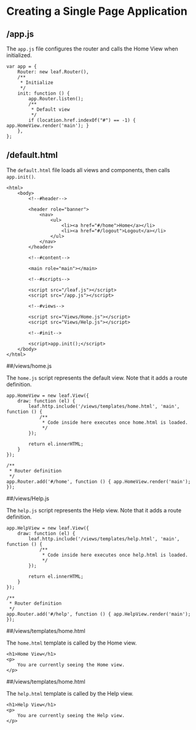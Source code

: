 # Creating a Single Page Application

## /app.js

The `app.js` file configures the router and calls the Home View when initialized.

	var app = {
	    Router: new leaf.Router(),
	    /**
		 * Initialize
		 */
	    init: function () {
	        app.Router.listen();
	        /**
	         * Default view
	         */
	        if (location.href.indexOf("#") == -1) { app.HomeView.render('main'); }
	    },
	};

## /default.html

The `default.html` file loads all views and components, then calls `app.init()`.

	<html>
		<body>
			<!--#header-->

			<header role="banner">
				<nav>
					<ul>
						<li><a href="#/home">Home</a></li>
						<li><a href="#/logout">Logout</a></li>			
					</ul>
				</nav>
			</header>

			<!--#content-->

			<main role="main"></main>

			<!--#scripts-->

		    <script src="/leaf.js"></script>
        	<script src="/app.js"></script>

			<!--#views-->

	        <script src="Views/Home.js"></script>
            <script src="Views/Help.js"></script>

        	<!--#init-->

        	<script>app.init();</script>
		</body>
	</html>
	
##/views/home.js

The `home.js` script represents the default view. Note that it adds a route definition.

	app.HomeView = new leaf.View({
	    draw: function (el) {
	        leaf.http.include('/views/templates/home.html', 'main', function () {
	            /**
	             * Code inside here executes once home.html is loaded.
	             */	            
	        });

	        return el.innerHTML;
	    }
	});

	/**
	 * Router definition
	 */
	app.Router.add('#/home', function () { app.HomeView.render('main'); });

##/views/Help.js

The `help.js` script represents the Help view. Note that it adds a route definition.

	app.HelpView = new leaf.View({
	    draw: function (el) {
	        leaf.http.include('/views/templates/help.html', 'main', function () {
	            /**
	             * Code inside here executes once help.html is loaded.
	             */	            
	        });

	        return el.innerHTML;
	    }
	});

	/**
	 * Router definition
	 */
	app.Router.add('#/help', function () { app.HelpView.render('main'); });


##/views/templates/home.html

The `home.html` template is called by the Home view.
	
	<h1>Home View</h1>
	<p>
		You are currently seeing the Home view.
	</p>

##/views/templates/home.html

The `help.html` template is called by the Help view.

	<h1>Help View</h1>
	<p>
		You are currently seeing the Help view.
	</p>
	